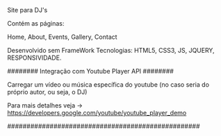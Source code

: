 Site para DJ's

Contém as páginas:

Home,
About,
Events,
Gallery,
Contact

Desenvolvido sem FrameWork
Tecnologias:
HTML5, CSS3, JS, JQUERY, RESPONSIVIDADE.


######## Integração com Youtube Player API ########

Carregar um vídeo ou música específica do youtube (no caso seria do próprio autor, ou seja, o DJ)

Para mais detalhes veja -> https://developers.google.com/youtube/youtube_player_demo

##################################################

